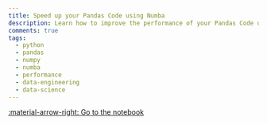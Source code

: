 ```yaml
---
title: Speed up your Pandas Code using Numba
description: Learn how to improve the performance of your Pandas Code using Numba
comments: true
tags:
  - python
  - pandas
  - numpy
  - numba
  - performance
  - data-engineering
  - data-science
---
```



[:material-arrow-right: Go to the notebook](/blog/speed-up-pandas-using-numba-notebook)
